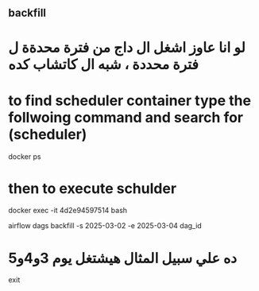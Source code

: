 ## backfill
# لو انا عاوز اشغل ال داج من فترة محدةة ل فترة محددة ، شبه ال كاتشاب كده 
# to find scheduler container type the follwoing command and search for  (scheduler)
docker ps 

# then to execute schulder 
docker exec -it 4d2e94597514 bash 

airflow dags backfill -s 2025-03-02  -e 2025-03-04   dag_id
# ده علي سبيل المثال هيشتغل يوم 3و4و5
exit 